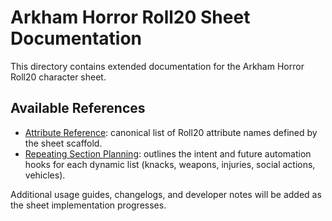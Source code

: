 # Arkham Horror Roll20 Sheet Documentation

This directory contains extended documentation for the Arkham Horror Roll20 character sheet.

## Available References

- [Attribute Reference](attributes.md): canonical list of Roll20 attribute names defined by the sheet scaffold.
- [Repeating Section Planning](repeating-sections.md): outlines the intent and future automation hooks for each dynamic list (knacks, weapons, injuries, social actions, vehicles).

Additional usage guides, changelogs, and developer notes will be added as the sheet implementation progresses.
